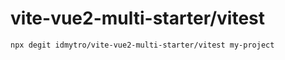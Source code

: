 # vite-vue2-multi-starter/vitest

```
npx degit idmytro/vite-vue2-multi-starter/vitest my-project
```
